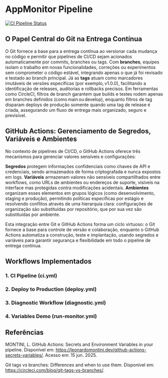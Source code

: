 # AppMonitor Pipeline

[![CI Pipeline Status](https://img.shields.io/github/actions/workflow/status/raquelsantos242/appmonitor-pipeline/ci.yml?branch=main&label=CI%20Pipeline)](https://github.com/raquelsantos242/appmonitor-pipeline/actions/workflows/ci.yml)

## O Papel Central do Git na Entrega Contínua

O Git fornece a base para a entrega contínua ao versionar cada mudança no código e permitir que pipelines de CI/CD sejam acionados automaticamente por commits, branches ou tags. Com **branches**, equipes isolam o trabalho em novas funcionalidades, correções ou experimentos sem comprometer o código estável, integrando apenas o que já foi revisado e testado ao branch principal. Já as **tags** atuam como marcadores imutáveis de versões específicas (por exemplo, v1.0.0), facilitando a identificação de releases, auditorias e rollbacks precisos. Em ferramentas como CircleCI, filtros de branch garantem que builds e testes rodem apenas em branches definidos (como main ou develop), enquanto filtros de tag disparam deploys de produção somente quando uma tag de release é criada, assegurando um fluxo de entrega mais organizado, seguro e previsível.

## GitHub Actions: Gerenciamento de Segredos, Variáveis e Ambientes

No contexto de pipelines de CI/CD, o GitHub Actions oferece três mecanismos para gerenciar valores sensíveis e configurações:

**Segredos** protegem informações confidenciais como chaves de API e credenciais, sendo armazenados de forma criptografada e nunca expostos em logs. **Variáveis** armazenam valores não sensíveis compartilhados entre workflows, como URLs de ambientes ou endereços de suporte, visíveis na interface mas protegidas contra modificações acidentais. **Ambientes** organizam esses elementos em grupos lógicos (como desenvolvimento, staging e produção), permitindo políticas específicas por estágio e resolvendo conflitos através de uma hierarquia clara: configurações de organização são substituídas por repositório, que por sua vez são substituídas por ambiente.

Esta integração entre Git e GitHub Actions forma um ciclo virtuoso: o Git fornece a base para controle de versão e colaboração, enquanto o GitHub Actions automatiza a construção, teste e implantação, usando segredos e variáveis para garantir segurança e flexibilidade em todo o pipeline de entrega contínua.

## Workflows Implementados

### 1. CI Pipeline (ci.yml)
### 2. Deploy to Production (deploy.yml)
### 3. Diagnostic Workflow (diagnostic.yml)
### 4. Variables Demo (run-monitor.yml)


## Referências
MONTINI, L. GitHub Actions: Secrets and Environment Variables in your pipeline. Disponível em: <https://leonardomontini.dev/github-actions-secrets-variables/>. Acesso em: 15 jun. 2025.

Git tags vs branches: Differences and when to use them. Disponível em: <https://circleci.com/blog/git-tags-vs-branches/>.

